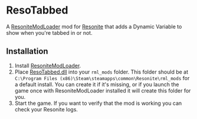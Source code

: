 # ResoTabbed

A [ResoniteModLoader](https://github.com/resonite-modding-group/ResoniteModLoader) mod for [Resonite](https://resonite.com/) that adds a Dynamic Variable to show when you're tabbed in or not.

## Installation
1. Install [ResoniteModLoader](https://github.com/resonite-modding-group/ResoniteModLoader).
1. Place [ResoTabbed.dll](https://github.com/NepuShiro/ResoTabbed/releases/latest/download/ResoTabbed.dll) into your `rml_mods` folder. This folder should be at `C:\Program Files (x86)\Steam\steamapps\common\Resonite\rml_mods` for a default install. You can create it if it's missing, or if you launch the game once with ResoniteModLoader installed it will create this folder for you.
1. Start the game. If you want to verify that the mod is working you can check your Resonite logs.